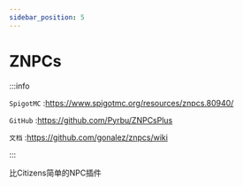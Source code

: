```yaml
---
sidebar_position: 5
---
```


# ZNPCs

:::info

`SpigotMC` :https://www.spigotmc.org/resources/znpcs.80940/

`GitHub` :https://github.com/Pyrbu/ZNPCsPlus

`文档` :https://github.com/gonalez/znpcs/wiki

:::

比Citizens简单的NPC插件
